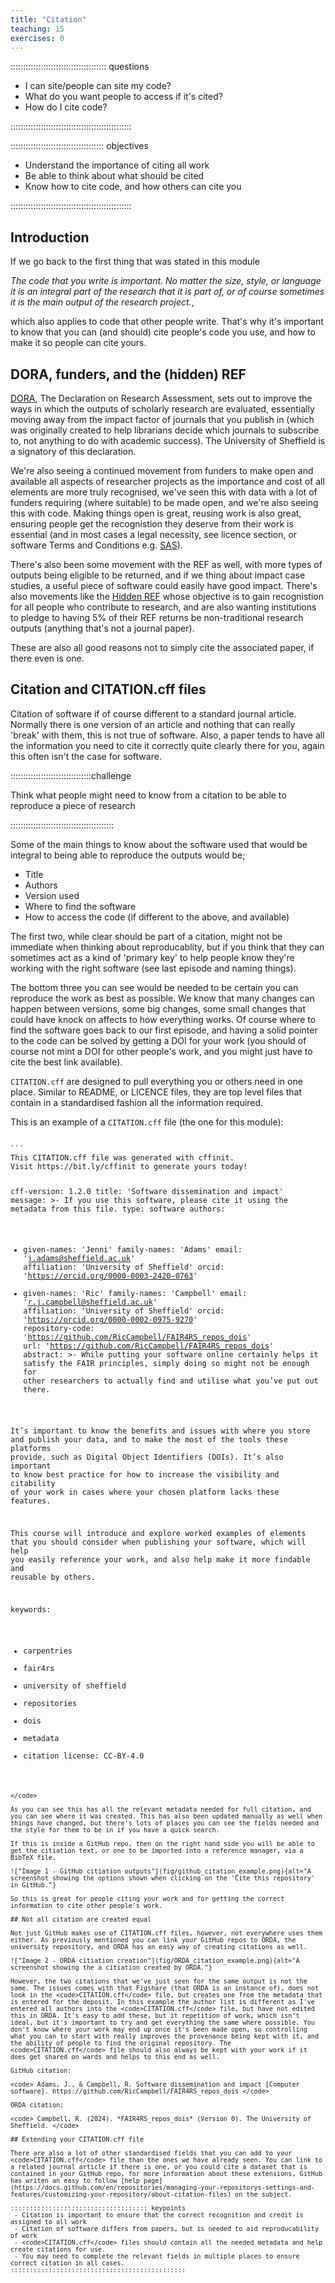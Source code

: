 ```yaml
---
title: "Citation"
teaching: 15
exercises: 0
---
```


:::::::::::::::::::::::::::::::::::::: questions 

- I can site/people can site my code?
- What do you want people to access if it's cited?
- How do I cite code?

::::::::::::::::::::::::::::::::::::::::::::::::

::::::::::::::::::::::::::::::::::::: objectives

- Understand the importance of citing all work
- Be able to think about what should be cited
- Know how to cite code, and how others can cite you

::::::::::::::::::::::::::::::::::::::::::::::::


## Introduction


If we go back to the first thing that was stated in this module

*The code that you write is important. No matter the size, style, or language it is an integral part of the research that it is part of, or of course sometimes it is the main output of the research project.*,

which also applies to code that other people write. That's why it's important to know that you can (and should) cite people's code you use, and how to make it so people can cite yours.

## DORA, funders, and the (hidden) REF

<!--- ask about any other elements, the importance of other outputs, not just papers --->

[DORA](https://sfdora.org/), The Declaration on Research Assessment, sets out to improve the ways in which the outputs of scholarly research are evaluated, essentially moving away from the impact factor of journals that you publish in (which was originally created to help librarians decide which journals to subscribe to, not anything to do with academic success). The University of Sheffield is a signatory of this declaration.

We're also seeing a continued movement from funders to make open and available all aspects of researcher projects as the importance and cost of all elements are more truly recognised, we've seen this with data with a lot of funders requiring (where suitable) to be made open, and we're also seeing this with code. Making things open is great, reusing work is also great, ensuring people get the recognistion they deserve from their work is essential (and in most cases a legal necessity, see licence section, or software Terms and Conditions e.g. [SAS](https://www.sas.com/en_gb/legal/editorial-guidelines.html)).

There's also been some movement with the REF as well, with more types of outputs being eligible to be returned, and if we thing about impact case studies, a useful piece of software could easily have good impact. There's also movements like the [Hidden REF](https://hidden-ref.org/the-5-percent-manifesto/) whose objective is to gain recognistion for all people who contribute to research, and are also wanting institutions to pledge to having 5% of their REF returns be non-traditional research outputs (anything that's not a journal paper).

These are also all good reasons not to simply cite the associated paper, if there even is one.

## Citation and CITATION.cff files

Citation of software if of course different to a standard journal article. Normally there is one version of an article and nothing that can really 'break' with them, this is not true of software. Also, a paper tends to have all the information you need to cite it correctly quite clearly there for you, again this often isn't the case for software.

::::::::::::::::::::::::::::::::challenge 

Think what people might need to know from a citation to be able to reproduce a piece of research

:::::::::::::::::::::::::::::::::::::::::

Some of the main things to know about the software used that would be integral to being able to reproduce the outputs would be;

 - Title
 - Authors
 - Version used
 - Where to find the software
 - How to access the code (if different to the above, and available)
 
The first two, while clear should be part of a citation, might not be immediate when thinking about reproducablity, but if you think that they can sometimes act as a kind of 'primary key' to help people know they're working with the right software (see last episode and naming things).

The bottom three you can see would be needed to be certain you can reproduce the work as best as possible. We know that many changes can happen between versions, some big changes, some small changes that could have knock on affects to how everything works. Of course where to find the software goes back to our first episode, and having a solid pointer to the code can be solved by getting a DOI for your work (you should of course not mint a DOI for other people's work, and you might just have to cite the best link available).

<code>CITATION.cff</code> are designed to pull everything you or others need in one place. Similar to README, or LICENCE files, they are top level files that contain in a standardised fashion all the information required.

This is an example of a <code>CITATION.cff</code> file (the one for this module):

<code>
```
This CITATION.cff file was generated with cffinit.
Visit https://bit.ly/cffinit to generate yours today!

cff-version: 1.2.0
title: 'Software dissemination and impact'
message: >-
  If you use this software, please cite it using the
  metadata from this file.
type: software
authors:
  - given-names: 'Jenni'
    family-names: 'Adams'
    email: 'j.adams@sheffield.ac.uk'
    affiliation: 'University of Sheffield'
    orcid: 'https://orcid.org/0000-0003-2420-0763'
  - given-names: 'Ric'
    family-names: 'Campbell'
    email: 'r.j.campbell@sheffield.ac.uk'
    affiliation: 'University of Sheffield'
    orcid: 'https://orcid.org/0000-0002-0975-9270'
repository-code: 'https://github.com/RicCampbell/FAIR4RS_repos_dois'
url: 'https://github.com/RicCampbell/FAIR4RS_repos_dois'
abstract: >-
  While putting your software online certainly helps it satisfy the FAIR principles, simply doing so might not be enough for other researchers to actually find and utilise what you’ve put out there.

  It’s important to know the benefits and issues with where you store and publish your data, and to make the most of the tools these platforms provide, such as Digital Object Identifiers (DOIs). It’s also important to know best practice for how to increase the visibility and citability of your work in cases where your chosen platform lacks these features.

  This course will introduce and explore worked examples of elements that you should consider when publishing your software, which will help you easily reference your work, and also help make it more findable and reusable by others.

keywords:
  - carpentries
  - fair4rs
  - university of sheffield
  - repositories
  - dois
  - metadata
  - citation
license: CC-BY-4.0
```
</code>

As you can see this has all the relevant metadata needed for full citation, and you can see where it was created. This has also been updated manually as well when things have changed, but there's lots of places you can see the fields needed and the style for them to be in if you have a quick search.

If this is inside a GitHub repo, then on the right hand side you will be able to get the citiation text, or one to be imported into a reference manager, via a BibTeX file.

!["Image 1 - GitHub citiation outputs"](fig/github_citation_example.png){alt="A screenshot showing the options shown when clicking on the 'Cite this repository' in GitHub."}

So this is great for people citing your work and for getting the correct information to cite other people's work.

## Not all citation are created equal

Not just GitHub makes use of CITATION.cff files, however, not everywhere uses them either. As previously mentioned you can link your GitHub repos to ORDA, the university repository, and ORDA has an easy way of creating citations as well.

!["Image 2 - ORDA citiation creation"](fig/ORDA_citation_example.png){alt="A screenshot showing the a citiation created by ORDA."}

However, the two citations that we've just seen for the same output is not the same. The issues comes with that Figshare (that ORDA is an instance of), does not look in the <code>CITATION.cff</code> file, but creates one from the metadata that is entered for the deposit. In this example the author list is different as I've entered all authors into the <code>CITATION.cff</code> file, but have not edited this in ORDA. It's easy to add these, but it repetition of work, which isn't ideal, but it's important to try and get everything the same where possible. You don't know where your work may end up once it's been made open, so controlling what you can to start with really improves the provenance being kept with it, and the ability of people to find the original repository. The <code>CITATION.cff</code> file should also always be kept with your work if it does get shared on wards and helps to this end as well.

GitHub citation:

<code> Adams, J., & Campbell, R. Software dissemination and impact [Computer software]. https://github.com/RicCampbell/FAIR4RS_repos_dois </code>

ORDA citation;

<code> Campbell, R. (2024). *FAIR4RS_repos_dois* (Version 0). The University of Sheffield. </code>

## Extending your CITATION.cff file

There are also a lot of other standardised fields that you can add to your <code>CITATION.cff</code> file than the ones we have already seen. You can link to a related journal article if there is one, or you could cite a dataset that is contained in your GitHub repo, for more information about these extensions, GitHub has writen an easy to follow [help page](https://docs.github.com/en/repositories/managing-your-repositorys-settings-and-features/customizing-your-repository/about-citation-files) on the subject.

:::::::::::::::::::::::::::::::::::: keypoints
 - Citation is important to ensure that the correct recognition and credit is assigned to all work
 - Citation of software differs from papers, but is needed to aid reproducability of work
 - <code>CITATION.cff</code> files should contain all the needed metadata and help create citations for use.
 - You may need to complete the relevant fields in multiple places to ensure correct citation in all cases.
::::::::::::::::::::::::::::::::::::::::::::::





